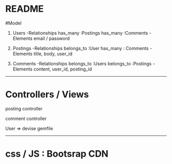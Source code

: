  # README
 
 #Model
 
 1. Users
   -Relationships
     has_many :Postings
     has_many :Comments
   -Elements
     email / password

 2. Postings
   -Relationships
     belongs_to :User
     has_many : Comments
   -Elements
     title, body, user_id

 3. Comments
   -Relationships
     belongs_to :Users
     belongs_to :Postings
   -Elements
     content, user_id, posting_id

------------------------------------

# Controllers / Views

posting controller

comment controller

User => devise gemfile

------------------------------------

# css / JS : Bootsrap CDN

